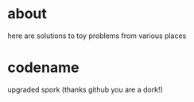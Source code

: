 about
=====
here are solutions to toy problems from various places

codename
========
upgraded spork (thanks github you are a dork!)
